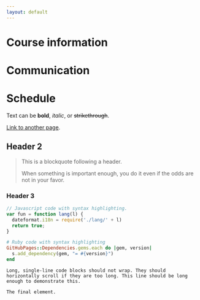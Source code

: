 ```yaml
---
layout: default
---
```


# Course information 

# Communication 

# Schedule

Text can be **bold**, _italic_, or ~~strikethrough~~.

[Link to another page](./another-page.html).

## Header 2

> This is a blockquote following a header.
>
> When something is important enough, you do it even if the odds are not in your favor.

### Header 3

```js
// Javascript code with syntax highlighting.
var fun = function lang(l) {
  dateformat.i18n = require('./lang/' + l)
  return true;
}
```

```ruby
# Ruby code with syntax highlighting
GitHubPages::Dependencies.gems.each do |gem, version|
  s.add_dependency(gem, "= #{version}")
end
```


```
Long, single-line code blocks should not wrap. They should horizontally scroll if they are too long. This line should be long enough to demonstrate this.
```

```
The final element.
```
